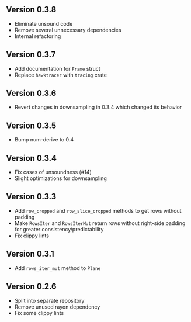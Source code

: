 ## Version 0.3.8

- Eliminate unsound code
- Remove several unnecessary dependencies
- Internal refactoring

## Version 0.3.7

- Add documentation for `Frame` struct
- Replace `hawktracer` with `tracing` crate

## Version 0.3.6

- Revert changes in downsampling in 0.3.4 which changed its behavior

## Version 0.3.5

- Bump num-derive to 0.4

## Version 0.3.4

- Fix cases of unsoundness (#14)
- Slight optimizations for downsampling

## Version 0.3.3

- Add `row_cropped` and `row_slice_cropped` methods to get rows without padding
- Make `RowsIter` and `RowsIterMut` return rows without right-side padding for greater consistency/predictability
- Fix clippy lints

## Version 0.3.1

- Add `rows_iter_mut` method to `Plane`

## Version 0.2.6

- Split into separate repository
- Remove unused rayon dependency
- Fix some clippy lints
